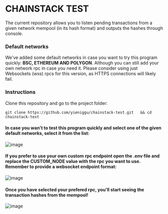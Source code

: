 # CHAINSTACK TEST

The current repository allows you to listen pending transactions from a given network mempool (in its hash format) and outputs the hashes through console.

### Default networks

We've added some default networks in case you want to try this program quickly: **BSC, ETHEREUM AND POLYGON**. Although you can still add your own network rpc in case you need it. Please consider using just Websockets (wss) rpcs for this version, as HTTPS connections will likely fail.

### Instructions

Clone this repository and go to the project folder:

`git clone https://github.com/yieniggu/chainstack-test.git  
  && cd chainstack-test`

#### In case you wan't to test this program quickly and select one of the given default networks, select it from the list:
![image](https://user-images.githubusercontent.com/45997136/169138238-fb6ee5cb-88a6-4f9b-b14e-d441a3dad998.png)

#### If you prefer to use your own custom rpc endpoint open the .env file and replace the CUSTOM_NODE value with the rpc you want to use. Remember to provide a websocket endpoint format:
![image](https://user-images.githubusercontent.com/45997136/169138541-94091e34-388d-4a21-8165-b194b0fedda3.png)

#### Once you have selected your prefered rpc, you'll start seeing the transaction hashes from the mempool!

![image](https://user-images.githubusercontent.com/45997136/169138759-f4eb9c1e-24cc-4e42-9d4f-299161dabce4.png)
